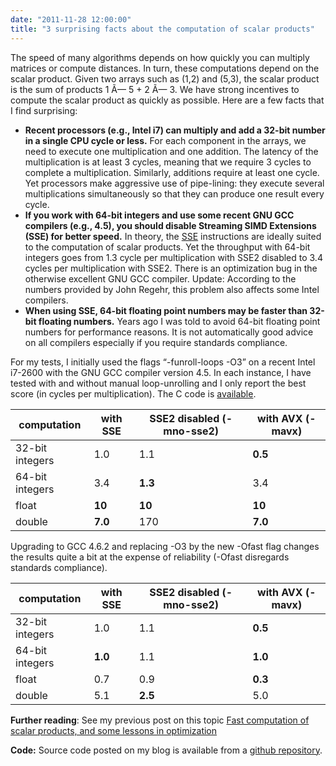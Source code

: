 ```yaml
---
date: "2011-11-28 12:00:00"
title: "3 surprising facts about the computation of scalar products"
---
```




The speed of many algorithms depends on how quickly you can multiply matrices or compute distances. In turn, these computations depend on the scalar product. Given two arrays such as (1,2) and (5,3), the scalar product is the sum of products 1 Ã— 5 + 2 Ã— 3. We have strong incentives to compute the scalar product as quickly as possible. Here are a few facts that I find surprising:

- __Recent processors (e.g., Intel i7) can multiply and add a 32-bit number in a single CPU cycle or less.__ For each component in the arrays, we need to execute one multiplication and one addition. The latency of the multiplication is at least 3 cycles, meaning that we require 3 cycles to complete a multiplication. Similarly, additions require at least one cycle. Yet processors make aggressive use of pipe-lining: they execute several multiplications simultaneously so that they can produce one result every cycle.
- __If you work with 64-bit integers and use some recent GNU GCC compilers (e.g., 4.5), you should disable Streaming SIMD Extensions (SSE) for better speed.__ In theory, the [SSE](https://en.wikipedia.org/wiki/Streaming_SIMD_Extensions) instructions are ideally suited to the computation of scalar products. Yet the throughput with 64-bit integers goes from 1.3 cycle per multiplication with SSE2 disabled to 3.4 cycles per multiplication with SSE2. There is an optimization bug in the otherwise excellent GNU GCC compiler. Update: According to the numbers provided by John Regehr, this problem also affects some Intel compilers.
- __When using SSE, 64-bit floating point numbers may be faster than 32-bit floating numbers.__ Years ago I was told to avoid 64-bit floating point numbers for performance reasons. It is not automatically good advice on all compilers especially if you require standards compliance.


For my tests, I initially used the flags &ldquo;-funroll-loops -O3&rdquo; on a recent Intel i7-2600 with the GNU GCC compiler version 4.5. In each instance, I have tested with and without manual loop-unrolling and I only report the best score (in cycles per multiplication). The C code is [available](http://pastebin.com/DY2KFmX4).

computation              |with SSE                 |SSE2 disabled (-mno-sse2) |with AVX (-mavx)         |
-------------------------|-------------------------|-------------------------|-------------------------|
32-bit integers          |1.0                      |1.1                      |__0.5__                  |
64-bit integers          |3.4                      |__1.3__                  |3.4                      |
float                    |__10__                   |__10__                   |__10__                   |
double                   |__7.0__                  |170                      |__7.0__                  |


Upgrading to GCC 4.6.2 and replacing -O3 by the new -Ofast flag changes the results quite a bit at the expense of reliability (-Ofast disregards standards compliance).

computation              |with SSE                 |SSE2 disabled (-mno-sse2) |with AVX (-mavx)         |
-------------------------|-------------------------|-------------------------|-------------------------|
32-bit integers          |1.0                      |1.1                      |__0.5__                  |
64-bit integers          |__1.0__                  |1.1                      |__1.0__                  |
float                    |0.7                      |0.9                      |__0.3__                  |
double                   |5.1                      |__2.5__                  |5.0                      |


__Further reading__: See my previous post on this topic [Fast computation of scalar products, and some lessons in optimization](/lemire/blog/2011/08/11/fast-computation-of-scalar-products-and-some-lessons-in-optimization/)

__Code:__ Source code posted on my blog is available from a [github repository](https://github.com/lemire/Code-used-on-Daniel-Lemire-s-blog).

